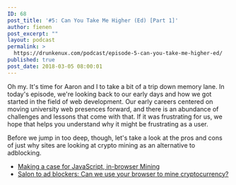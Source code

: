```yaml
---
ID: 68
post_title: '#5: Can You Take Me Higher (Ed) [Part 1]'
author: fienen
post_excerpt: ""
layout: podcast
permalink: >
  https://drunkenux.com/podcast/episode-5-can-you-take-me-higher-ed/
published: true
post_date: 2018-03-05 08:00:01
---
```

Oh my. It's time for Aaron and I to take a bit of a trip down memory lane. In today's episode, we're looking back to our early days and how we got started in the field of web development. Our early careers centered on moving university web presences forward, and there is an abundance of challenges and lessons that come with that. If it was frustrating for us, we hope that helps you understand why it might be frustrating as a user.

Before we jump in too deep, though, let's take a look at the pros and cons of just why sites are looking at crypto mining as an alternative to adblocking.
<ul>
 	<li><a href="http://berk.es/2018/02/15/making-a-case-for-javascript-mining/">Making a case for JavaScript, in-browser Mining</a></li>
 	<li><a href="https://arstechnica.com/information-technology/2018/02/salon-to-ad-blockers-can-we-use-your-browser-to-mine-cryptocurrency/">Salon to ad blockers: Can we use your browser to mine cryptocurrency?</a></li>
</ul>